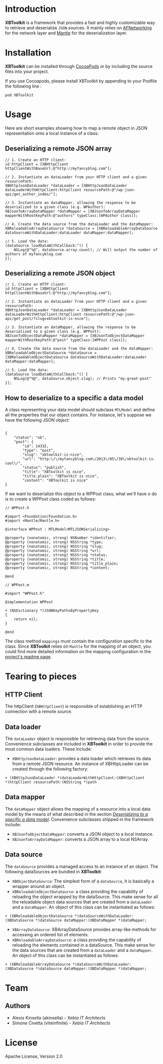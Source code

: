 # Introduction

**XBToolkit** is a framework that provides a fast and highly customizable way to retrieve and deserialize `JSON` sources.
It mainly relies on [AFNetworking](https://github.com/AFNetworking/AFNetworking) for the network layer and [Mantle](https://github.com/dchohfi/Mantle) for the deserialization layer.

# Installation
**XBToolkit** can be installed through [CocoaPods](http://cocoapods.org) or by including the source files into  your project.

If you use Cocoapods, please install XBToolkit by appending to your Podfile the following line :

	pod XBToolkit

# Usage
Here are short examples showing how to map a remote object in JSON representation onto a local instance of a class:

## Deserializing a remote JSON array

```
// 1. Create an HTTP client:
id httpClient = [XBHttpClient httpClientWithBaseUrl:@"http://myfancyblog.com"];
		
// 2. Instantiate an dataLoader from your HTTP client and a given resourcePath:
XBHttpJsonDataLoader *dataLoader = [XBHttpJsonDataLoader dataLoaderWithHttpClient:httpClient resourcePath:@"/wp-json-api/get_author_index/"];

// 3. Instantiate an dataMapper, allowing the response to be deserialized to a given class (e.g. WPAuthor):
XBJsonToArrayDataMapper *dataMapper = [XBJsonToArrayDataMapper mapperWithRootKeyPath:@"authors" typeClass:[WPAuthor class]];

// 4. Create the data source from the dataLoader and the dataMapper:
XBReloadableArrayDataSource *dataSource = [XBReloadableArrayDataSource dataSourceWithDataLoader:dataLoader dataMapper:dataMapper];

// 5. Load the data:
[dataSource loadDataWithCallback:^() {
	NSLog(@"%@", dataSource.array.count); // Will output the number of authors of myfancyblog.com
}];
```
    
## Deserializing a remote JSON object

```
// 1. Create an HTTP client:
id httpClient = [XBHttpClient httpClientWithBaseUrl:@"http://myfancyblog.com"];

// 2. Instantiate an dataLoader from your HTTP client and a given resourcePath:
XBHttpJsonDataLoader *dataLoader = [XBHttpJsonDataLoader dataLoaderWithHttpClient:httpClient resourcePath:@"/wp-json-api/get_post/?slug=xbtoolkit-is-nice"];

// 3. Instantiate an dataMapper, allowing the response to be deserialized to a given class (e.g. WPPost):
XBJsonToObjectDataMapper *dataMapper = [XBJsonToObjectDataMapper mapperWithRootKeyPath:@"post" typeClass:[WPPost class]];

// 4. Create the data source from the dataLoader and the dataMapper:
XBReloadableObjectDataSource *dataSource = [XBReloadableObjectDataSource dataSourceWithDataLoader:dataLoader dataMapper:dataMapper];

// 5. Load the data:
[dataSource loadDataWithCallback:^() {
	NSLog(@"%@", dataSource.object.slug); // Prints "my-great-post"
}];    
```
    
    
## How to deserialize to a specific a data model
A class representing your data model should subclass `MTLModel` and define all the properties that our object contains. For instance, let's suppose we have the following JSON object:
```

{
	"status": "ok",
	"post": {
		"id": 14332,
		"type": "post",
		"slug": "xbtoolkit-is-nice",
		"url": "http:\/\/myfancyblog.com\/2013\/05\/30\/xbtoolkit-is-cool\/",
		"status": "publish",
		"title": "XBToolkit is nice",
		"title_plain": "XBToolkit is nice",
		"content": "XBToolkit is nice"
}
```
If we want to deserialize this object to a WPPost class, what we'll have o do is to create a WPPost class coded as follows:

```
// WPPost.h

#import <Foundation/Foundation.h>
#import <Mantle/Mantle.h>

@interface WPPost : MTLModel<MTLJSONSerializing>

@property (nonatomic, strong) NSNumber *identifier;
@property (nonatomic, strong) NSString *type;
@property (nonatomic, strong) NSString *slug;
@property (nonatomic, strong) NSString *url;
@property (nonatomic, strong) NSString *status;
@property (nonatomic, strong) NSString *title;
@property (nonatomic, strong) NSString *title_plain;
@property (nonatomic, strong) NSString *content;

@end
```	

```
// WPPost.m

#import "WPPost.h"

@implementation WPPost

+ (NSDictionary *)JSONKeyPathsByPropertyKey
{
    return nil;
}

@end
```

The class method `mappings` must contain the configuration specific to the class.
Since **XBToolkit** relies on `Mantle` for the mapping of an object, you could find more detailed information on the mapping configuration in the [project's readme page](https://github.com/dchohfi/KeyValueObjectMapping).

# Tearing to pieces

## HTTP Client
The httpClient (`XBHttpClient`) is responsible of establishing an HTTP connection with a remote source.

## Data loader
The `dataLoader` object is responsible for retrieving data from the source. Convenience subclasses are included in **XBToolkit** in order to provide the most common data loaders. These include:

* `XBHttpJsonDataLoader`: provides a data loader which retrieves its data from a remote JSON resource. An instance of XBHttpLoader can be created through the following factory:

```
+ (XBHttpJsonDataLoader *)dataLoaderWithHttpClient:(XBHttpClient *)httpClient resourcePath:(NSString *)path
```

## Data mapper
The `dataMapper` object allows the mapping of a resource into a local data model by the means of what described in the section [_Deserializing to a specific a data model_](#how-to-deserialize-to-a-specific-a-data-model). Convenience subclasses shipped in the framework include:

* `XBJsonToObjectDataMapper`: converts a JSON object to a local instance. 
* `XBJsonToArrayDataMapper`: converts a JSON array to a local NSArray. 

## Data source
The `dataSource` provides a managed access to an instance of an object.
The following dataSources are bundled in **XBToolkit**:

* `XBObjectDataSource`: The simplest form of a `dataSource`, it is basically a wrapper around an object.
* `XBReloadableObjectDataSource`: a class providing the capability of reloading the object wrapped by the dataSource. This make sense for all the reloadable object data sources that are created from a `dataLoader` and a `dataMapper`. An object of this class can be instantiated as follows:

```
+ (XBReloadableObjectDataSource *)dataSourceWithDataLoader:(XBDataSource *)dataSource dataMapper:(XBDataMapper *)dataMapper;
```

* `XBArrayDataSource`: XBArrayDataSource provides array-like methods for accessing an ordered list of elements.
* `XBReloadableArrayDataSource`: a class providing the capability of reloading the elements contained in a dataSource. This make sense for the data sources that are created from a `dataLoader` and a `dataMapper`. An object of this class can be instantiated as follows:

```
+ (XBReloadableArrayDataSource *)dataSourceWithDataLoader:(XBDataSource *)dataSource dataMapper:(XBDataMapper *)dataMapper;
```

# Team
## Authors
* Alexis Kinsella (akinsella) - _Xebia IT Architects_
* Simone Civetta (viteinfinite) - _Xebia IT Architects_

    
# License
Apache License, Version 2.0
